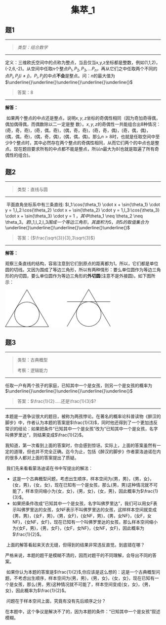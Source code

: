<center> <h1>集萃_1</h1> </center>

## 题1

-----------------

> *类型：组合数学*

---------------------

​	定义：三维欧氏空间中的点称为整点，当且仅当x,y,z坐标都是整数，例如(1,1,2)，(-2,6,-2)。从空间中任取$n$个整点$P_1,P_2,P_3,...P_n$，再从它们之中任取两个不同的点$P_i,P_j(i \neq j)$，$P_i,P_j$的中点**不会**是整点。问：$n$的最大值为$\underline{}\underline{}\underline{}\underline{}\underline{}$

> 答案：8

-------------------------

**解答：**

​	 如果两个整点的中点还是整点，说明$x,y,z$坐标的奇偶性相同（因为奇加奇得偶，偶加偶得偶，而偶数除以二一定是整 数）。$x,y,z$的奇偶性一共能组合出$8$种情况：(奇，奇，奇)，(奇，偶，奇)，(偶，奇，奇)，(奇，奇，偶)，(奇，偶，偶)，(偶，偶，奇)，(偶，奇，偶)，(偶，偶，偶)。那么$n>8$时，也就是任取空间中至少$9$个整点时，其中必然存在两个整点的奇偶性相同，从而它们两个的中点也是整点。现在题目要求所有的中点都不能是整点，所以$n$最大为$8$(也就是取遍了所有奇偶性的组合)。



## 题2

---------------------

> 类型：直线与圆

-----------------------------

​	平面直角坐标系中有三条直线: $l_1:\cos{\theta_1} \cdot x + \sin{\theta_1} \cdot y = 1,l_2:\cos{\theta_2} \cdot x + \sin{\theta_2} \cdot y = 1,l_3:\cos{\theta_3} \cdot x + \sin{\theta_3} \cdot y = 1 $，其中$\theta_1 \neq \theta_2 \neq \theta_3$。若$l_1,l_2,l_3$围成一个等边三角形，其面积为$S$，则$S$的取值集合为$\underline{}\underline{}\underline{}\underline{}\underline{}$

> 答案：{$\frac{\sqrt{3}}{3},3\sqrt{3}$}

---------------------------

**解答：**

​	观察三条直线的结构，容易注意到它们到原点的距离都为1。所以，它们都是单位圆的切线。又因为围成了等边三角形，所以有两种情形：要么单位圆作为等边三角形的内切圆，要么单位圆作为等边三角形的**外切圆**(注意不是外接圆)。如下图所示：

![t2](t2.png)





## 题3

-------------

> 类型：古典概型
>
> 考察：逻辑能力

---------------------

​	任取一户有两个孩子的家庭，已知其中一个是女孩，则另一个是女孩的概率为$\underline{}\underline{}\underline{}\underline{}\underline{}$

> 答案：$\frac{1}{2}.....还是\frac{1}{3}$?

--------------------------

​	本题是一道争议很大的题目，被称为两孩悖论。在著名的概率论科普读物《醉汉的脚步》中，作者认为本题的答案是$\frac{1}{3}$，同时他还得到了一个更加违反常识的结论：如果把条件“已知其中一个是女孩”改为“已知其中一个是女孩，名字叫佛罗里达”，则结果变成$\frac{1}{2}$。

​	我知道，第一次看到上面的答案时，你会感到惊讶。实际上，上面的答案虽然有一定的道理，但也并不完全正确。迄今为止，包括《醉汉的脚步》作者蒙洛迪诺在内的很多人都对上面的答案提出了质疑。

​	我们先来看看蒙洛迪诺在书中写提出的解法：

 - 这是一个古典概型问题，考虑出生顺序，样本空间为{男，男}，{男，女}，{女，男}，{女，女}，现在已知有一个是女孩，那么{男，男}这种情况就不可能了，样本空间缩小为{女，女}，{男，女}，{女，男}，因此概率为$\frac{1}{3}$。
 - 如果把条件改成“已知其中一个是女孩，名字叫佛罗里达”，我们可以用女F表示叫佛罗里达的女孩，女NF表示不叫佛罗里达的女孩，这样样本空间就变成{男，男}，{女F，男}，{男，女F}，{女NF，男}，{男，女NF}，{女F，女NF}，{女NF，女F}，现在已知有一个叫佛罗里达的女孩，那么样本空间缩小为{女F，男}，{男，女F}，{女F，女NF}，{女NF，女F}，因此概率为$\frac{1}{2}$。

​	上面的解答看起来天衣无缝，但得到的结果非常违反直觉。到底错在哪？

​	严格来说，本题的题干是模糊不清的，因而对题干的不同理解，会导出不同的答案。

​	如果你认为本题的答案是$\frac{1}{2}$,你应该是这么想的：这是一个古典概型问题，不考虑出生顺序，样本空间为{男，男}，{男，女}，{女，女}，现在已知有一个是女孩，那么{男，男}这种情况就不可能了，样本空间变成{女，女}，{男，女}，因此概率为$\frac{1}{2}$。

​	问题在于样本空间上面，究竟有没有先后顺序之分？

​	在本题中，这个争议是解决不了的，因为本题的条件：“已知其中一个是女孩”叙述模糊。

